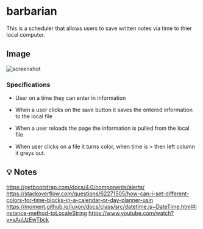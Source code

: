 # barbarian
This is a scheduler that allows users to save written notes via time to thier local computer. 


## Image
![screenshot]("\assets\screenshot.png")

### Specifications

* User on a time they can enter in information 

* When a user clicks on the save button it saves the entered information to the local file

* When a user reloads the page the information is pulled from the local file

* When user clicks on a file it turns color, when time is > then left column it greys out.

## 💡 Notes
https://getbootstrap.com/docs/4.0/components/alerts/
https://stackoverflow.com/questions/62271505/how-can-i-set-different-colors-for-time-blocks-in-a-calendar-or-day-planner-usin
https://moment.github.io/luxon/docs/class/src/datetime.js~DateTime.html#instance-method-toLocaleString
https://www.youtube.com/watch?v=vAuUzEwTbck


